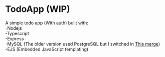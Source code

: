 # TodoApp (WIP)
A simple todo app (With auth) built with: <br>
-Nodejs<br>
-Typescript<br>
-Express<br>
-MySQL (The older version used PostgreSQL but I switched in [This merge](https://github.com/NikanZeyaei/TodoApp/pull/4))<br>
-EJS (Embedded JavaScript templating)
